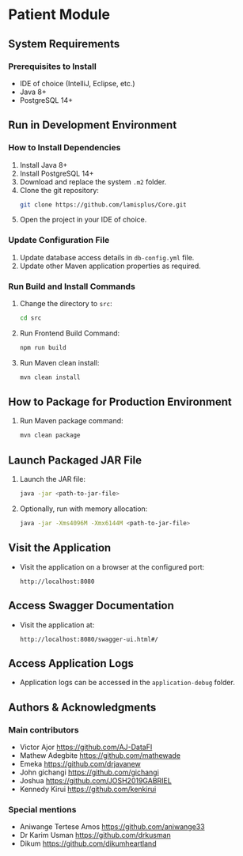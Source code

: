 # Patient Module
## System Requirements

### Prerequisites to Install
- IDE of choice (IntelliJ, Eclipse, etc.)
- Java 8+
- PostgreSQL 14+

## Run in Development Environment

### How to Install Dependencies
1. Install Java 8+
2. Install PostgreSQL 14+
3. Download and replace the system `.m2` folder.
4. Clone the git repository:
    ```bash
    git clone https://github.com/lamisplus/Core.git
    ```
5. Open the project in your IDE of choice.

### Update Configuration File
1. Update database access details in `db-config.yml` file.
2. Update other Maven application properties as required.

### Run Build and Install Commands
1. Change the directory to `src`:
    ```bash
    cd src
    ```
2. Run Frontend Build Command:
    ```bash
    npm run build
    ```
3. Run Maven clean install:
    ```bash
    mvn clean install
    ```

## How to Package for Production Environment
1. Run Maven package command:
    ```bash
    mvn clean package
    ```

## Launch Packaged JAR File
1. Launch the JAR file:
    ```bash
    java -jar <path-to-jar-file>
    ```
2. Optionally, run with memory allocation:
    ```bash
    java -jar -Xms4096M -Xmx6144M <path-to-jar-file>
    ```

## Visit the Application
- Visit the application on a browser at the configured port:
    ```
    http://localhost:8080
    ```

## Access Swagger Documentation
- Visit the application at:
    ```
    http://localhost:8080/swagger-ui.html#/
    ```

## Access Application Logs
- Application logs can be accessed in the `application-debug` folder.

## Authors & Acknowledgments
### Main contributors
- Victor Ajor   https://github.com/AJ-DataFI
- Mathew Adegbite https://github.com/mathewade 
- Emeka https://github.com/drjavanew
- John gichangi https://github.com/gichangi
- Joshua https://github.com/JOSH2019GABRIEL
- Kennedy Kirui https://github.com/kenkirui

### Special mentions
- Aniwange Tertese Amos https://github.com/aniwange33
- Dr Karim Usman https://github.com/drkusman
- Dikum https://github.com/dikumheartland
